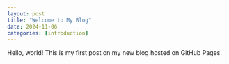```yaml
---
layout: post
title: "Welcome to My Blog"
date: 2024-11-06
categories: [introduction]
---
```

Hello, world! This is my first post on my new blog hosted on GitHub Pages.

